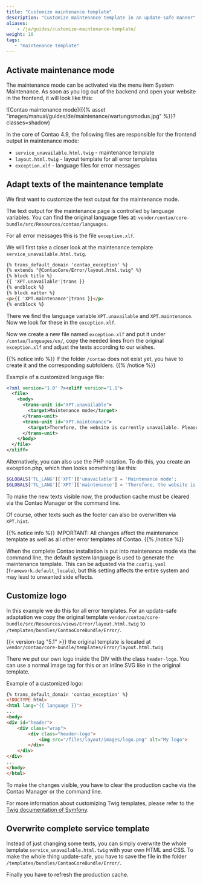 ```yaml
---
title: "Customize maintenance template"
description: "Customize maintenance template in an update-safe manner"
aliases:
    - /ja/guides/customize-maintenance-template/
weight: 10
tags: 
   - "maintenance template"
---
```


## Activate maintenance mode

The maintenance mode can be activated via the menu item System Maintenance. As soon as you log out of the backend and open your website in the frontend, it will look like this:

![Contao maintenance mode]({{% asset "images/manual/guides/de/maintenance/wartungsmodus.jpg" %}}?classes=shadow)

In the core of Contao 4.9, the following files are responsible for the frontend output in maintenance mode:

- `service_unavailable.html.twig` - maintenance template
- `layout.html.twig` - layout template for all error templates
- `exception.xlf` - language files for error messages


## Adapt texts of the maintenance template

We first want to customize the text output for the maintenance mode.

The text output for the maintenance page is controlled by language variables. You can find the original language files at:
`vendor/contao/core-bundle/src/Resources/contao/languages`.

For all error messages this is the file `exception.xlf`.

We will first take a closer look at the maintenance template `service_unavailable.html.twig`.

```html
{% trans_default_domain 'contao_exception' %}
{% extends "@ContaoCore/Error/layout.html.twig" %}
{% block title %}
{{ 'XPT.unavailable'|trans }}
{% endblock %}
{% block matter %}
<p>{{ 'XPT.maintenance'|trans }}</p>
{% endblock %}
```

There we find the language variable `XPT.unavailable` and `XPT.maintenance`. Now we look for these in the `exception.xlf`.

Now we create a new file named `exception.xlf` and put it under `/contao/languages/en/`, copy the needed lines from the original `exception.xlf` and adjust the texts according to our wishes.

{{% notice info %}}
If the folder `/contao` does not exist yet, you have to create it and the corresponding subfolders.
{{% /notice %}}

Example of a customized language file:

```xml
<?xml version="1.0" ?><xliff version="1.1">
  <file>
    <body>
      <trans-unit id="XPT.unavailable">
        <target>Maintenance mode</target>
      </trans-unit>
      <trans-unit id="XPT.maintenance">
        <target>Therefore, the website is currently unavailable. Please try again later. We will try to finish the maintenance work as soon as possible.</target>
      </trans-unit>
    </body>
  </file>
</xliff>
```

Alternatively, you can also use the PHP notation. To do this, you create an exception.php, which then looks something like this:

```php
$GLOBALS['TL_LANG']['XPT']['unavailable'] = 'Maintenance mode';
$GLOBALS['TL_LANG']['XPT']['maintenance'] = 'Therefore, the website is currently unavailable. Please try again later. We will try to finish the maintenance work as soon as possible.';
```

To make the new texts visible now, the production cache must be cleared via the Contao Manager or the command line.

Of course, other texts such as the footer can also be overwritten via `XPT.hint`.

{{% notice info %}}
IMPORTANT: All changes affect the maintenance template as well as all other error templates of Contao.
{{% /notice %}}

When the complete Contao installation is put into maintenance mode via the command line, the default system language is used to generate the maintenance template. This can be adjusted via the `config.yaml` (`framework.default_locale`), but this setting affects the entire system and may lead to unwanted side effects.

## Customize logo

In this example we do this for all error templates. For an update-safe adaptation we copy the original template `vendor/contao/core-bundle/src/Resources/views/Error/layout.html.twig` to `/templates/bundles/ContaoCoreBundle/Error/`.

{{< version-tag "5.1" >}} the original template is located at `vendor/contao/core-bundle/templates/Error/layout.html.twig`

There we put our own logo inside the DIV with the class `header-logo`. You can use a normal image tag for this or an inline SVG like in the original template.

Example of a customized logo:

```html
{% trans_default_domain 'contao_exception' %}
<!DOCTYPE html>
<html lang="{{ language }}">
...
<body>
<div id="header">
    <div class="wrap">
        <div class="header-logo">
            <img src="/files/layout/images/logo.png" alt="My logo">
        </div>
    </div>
</div>
...
</body>
</html>
```

To make the changes visible, you have to clear the production cache via the Contao Manager or the command line.

For more information about customizing Twig templates, please refer to the [Twig documentation of Symfony](https://twig.symfony.com/doc/3.x/).


## Overwrite complete service template

Instead of just changing some texts, you can simply overwrite the whole template `service_unavailable.html.twig` with your own HTML and CSS.
To make the whole thing update-safe, you have to save the file in the folder `/templates/bundles/ContaoCoreBundle/Error/`.

Finally you have to refresh the production cache.

